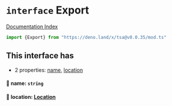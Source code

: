 # `interface` Export

[Documentation Index](../README.md)

```ts
import {Export} from "https://deno.land/x/tsa@v0.0.35/mod.ts"
```

## This interface has

- 2 properties:
[name](#-name-string),
[location](#-location-location)


#### 📄 name: `string`



#### 📄 location: [Location](../interface.Location/README.md)



